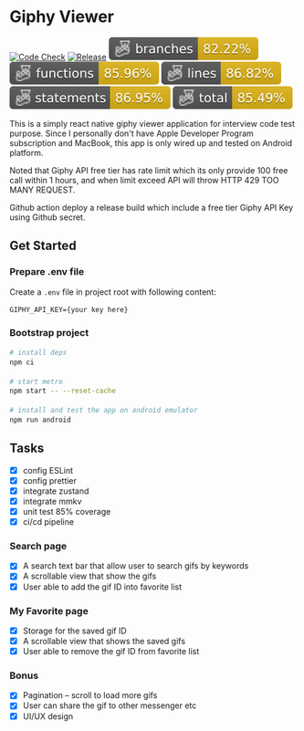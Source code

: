 # Giphy Viewer

[![Code Check](https://github.com/sawaYch/GiphyViewer/actions/workflows/code-check.yml/badge.svg)](https://github.com/sawaYch/GiphyViewer/actions/workflows/code-check.yml)
[![Release](https://github.com/sawaYch/GiphyViewer/actions/workflows/release-apk.yml/badge.svg?event=push)](https://github.com/sawaYch/GiphyViewer/actions/workflows/release-apk.yml)
![Branches](./badges/coverage-branches.svg)
![Functions](./badges/coverage-functions.svg)
![Lines](./badges/coverage-lines.svg)
![Statements](./badges/coverage-statements.svg)
![Coverage total](./badges/coverage-total.svg)

This is a simply react native giphy viewer application for interview code test purpose. Since I personally don't have Apple Developer Program subscription and MacBook, this app is only wired up and tested on Android platform.  

Noted that Giphy API free tier has rate limit which its only provide 100 free call within 1 hours, and when limit exceed API will throw HTTP 429 TOO MANY REQUEST.

Github action deploy a release build which include a free tier Giphy API Key using Github secret.  

## Get Started

### Prepare .env file

Create a `.env` file in project root with following content:

```text
GIPHY_API_KEY={your key here}
```

### Bootstrap project

```bash
# install deps
npm ci

# start metro
npm start -- --reset-cache

# install and test the app on android emulator
npm run android
```

## Tasks

- [x] config ESLint
- [x]  config prettier
- [x]  integrate zustand
- [x]  integrate mmkv
- [x]  unit test 85% coverage
- [x]  ci/cd pipeline

### Search page

- [x]  A search text bar that allow user to search gifs by keywords
- [x]  A scrollable view that show the gifs
- [x]  User able to add the gif ID into favorite list

### My Favorite page

- [x]  Storage for the saved gif ID
- [x]  A scrollable view that shows the saved gifs
- [x]  User able to remove the gif ID from favorite list

### Bonus

- [x]  Pagination – scroll to load more gifs
- [x]  User can share the gif to other messenger etc
- [x]  UI/UX design
